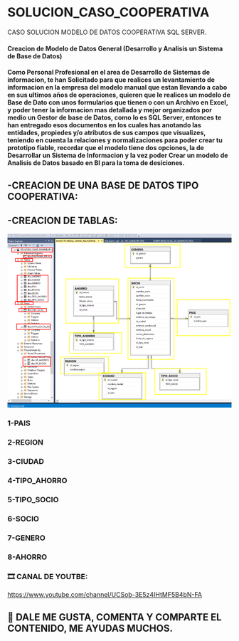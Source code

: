 # SOLUCION_CASO_COOPERATIVA
CASO SOLUCION MODELO DE DATOS COOPERATIVA SQL SERVER.

#### Creacion de Modelo de Datos General (Desarrollo y Analisis un Sistema de Base de Datos)

#### Como Personal Profesional en el area de Desarrollo de Sistemas de informacion, te han Solicitado para que realices un levantamiento de informacion en la empresa del modelo manual que estan llevando a cabo en sus ultimos años de operaciones, quieren que le realices un modelo de Base de Dato con unos formularios que tienen o con un Archivo en Excel, y poder tener la informacion mas detallada y mejor organizados por medio un Gestor de base de Datos, como lo es SQL Server, entonces te han entregado esos documentos en los cuales has anotando las entidades, propiedes y/o atributos de sus campos que visualizes, teniendo en cuenta la relaciones y normalizaciones para poder crear tu prototipo fiable, recordar que el modelo tiene dos opciones, la de Desarrollar un Sistema de Informacion y la vez poder Crear un modelo de Analisis de Datos basado en BI para la toma de desiciones.

## -CREACION DE UNA BASE DE DATOS TIPO COOPERATIVA:
## -CREACION DE TABLAS:

![](DIAGRAMA.png)

### 1-PAIS
### 2-REGION
### 3-CIUDAD
### 4-TIPO_AHORRO
### 5-TIPO_SOCIO
### 6-SOCIO
### 7-GENERO
### 8-AHORRO

### 🎞 CANAL DE YOUTBE:
https://www.youtube.com/channel/UCSob-3E5z4IHtMF5B4bN-FA

## 💚 DALE ME GUSTA, COMENTA Y COMPARTE EL CONTENIDO, ME AYUDAS MUCHOS.
